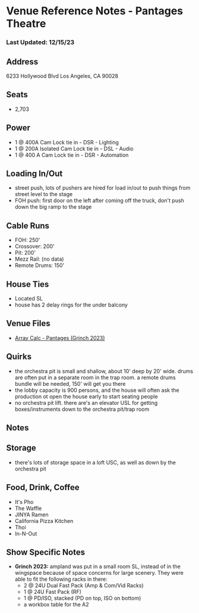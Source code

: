 # Venue Reference Notes - Pantages Theatre
### Last Updated: 12/15/23

## Address
6233 Hollywood Blvd
Los Angeles, CA 90028


## Seats
* 2,703


## Power
* 1 @ 400A Cam Lock tie in - DSR - Lighting
* 1 @ 200A Isolated Cam Lock tie in - DSL - Audio
* 1 @ 400 A Cam Lock tie in - DSR - Automation


## Loading In/Out
* street push, lots of pushers are hired for load in/out to push things from street level to the stage
* FOH push: first door on the left after coming off the truck, don't push down the big ramp to the stage


## Cable Runs
* FOH: 250'
* Crossover: 200'
* Pit: 200'
* Mezz Rail: (no data)
* Remote Drums: 150'


## House Ties
* Located SL
* house has 2 delay rings for the under balcony



## Venue Files
* [Array Calc - Pantages (Grinch 2023)](array%20calc%20files/Grinch%202023%20-%20Pantages%20-%20Los%20Angeles,%20CA.dbacv)



## Quirks
* the orchestra pit is small and shallow, about 10' deep by 20' wide. drums are often put in a separate room in the trap room. a remote drums bundle will be needed, 150' will get you there
* the lobby capacity is 900 persons, and the house will often ask the production ot open the house early to start seating people
* no orchestra pit lift. there are's an elevator USL for getting boxes/instruments down to the orchestra pit/trap room


## Notes


## Storage
* there's lots of storage space in a loft USC, as well as down by the orchestra pit


## Food, Drink, Coffee
* It's Pho
* The Waffle
* JINYA Ramen
* California Pizza Kitchen
* Thoi
* In-N-Out


## Show Specific Notes
* **Grinch 2023:** ampland was put in a small room SL, instead of in the wingspace because of space concerns for large scenery. They were able to fit the following racks in there:
	* 2 @ 24U Dual Fast Pack (Amp & Com/Vid Racks)
	* 1 @ 24U Fast Pack (RF)
	* 1 @ PD/ISO, stacked (PD on top, ISO on bottom)
	* a workbox table for the A2